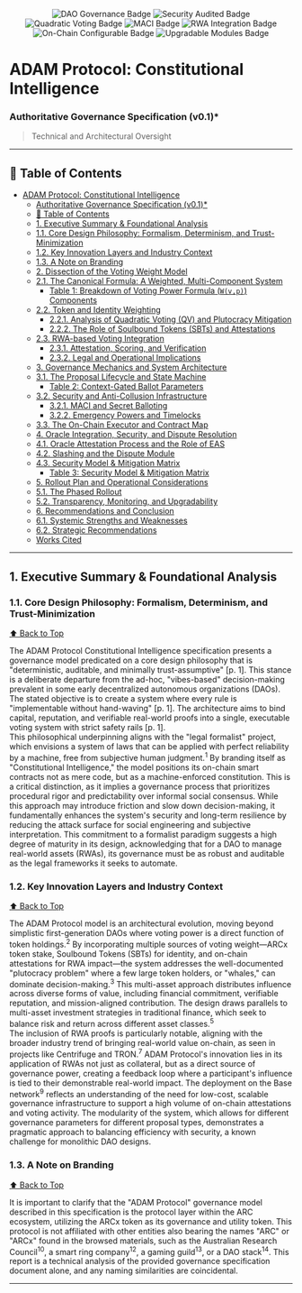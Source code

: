 <!-- Badges Section -->
<p align="center">
  <img src="https://img.shields.io/badge/DAO-Governance-blueviolet?style=for-the-badge&logo=ethereum" alt="DAO Governance Badge"/>
  <img src="https://img.shields.io/badge/Security-Audited-brightgreen?style=for-the-badge&logo=gnosis" alt="Security Audited Badge"/>
  <img src="https://img.shields.io/badge/Quadratic%20Voting-Enabled-blue?style=for-the-badge&logo=gitbook" alt="Quadratic Voting Badge"/>
  <img src="https://img.shields.io/badge/MACI-Secret%20Ballot-orange?style=for-the-badge&logo=zeroheight" alt="MACI Badge"/>
  <img src="https://img.shields.io/badge/RWA%20Integration-Active-9cf?style=for-the-badge&logo=chainlink" alt="RWA Integration Badge"/>
  <img src="https://img.shields.io/badge/On--Chain%20Configurable-Yes-success?style=for-the-badge&logo=ethereum" alt="On-Chain Configurable Badge"/>
  <img src="https://img.shields.io/badge/Upgradable%20Modules-Governance%20Controlled-yellow?style=for-the-badge&logo=openzeppelin" alt="Upgradable Modules Badge"/>
</p>

# ADAM Protocol: Constitutional Intelligence  

### Authoritative Governance Specification (v0.1)*

> Technical and Architectural Oversight
---

## 📑 Table of Contents

- [ADAM Protocol: Constitutional Intelligence](#adam-protocol-constitutional-intelligence)
  - [Authoritative Governance Specification (v0.1)\*](#authoritative-governance-specification-v01)
  - [📑 Table of Contents](#-table-of-contents)
  - [1. Executive Summary \& Foundational Analysis](#1-executive-summary--foundational-analysis)
  - [1.1. Core Design Philosophy: Formalism, Determinism, and Trust-Minimization](#11-core-design-philosophy-formalism-determinism-and-trust-minimization)
  - [1.2. Key Innovation Layers and Industry Context](#12-key-innovation-layers-and-industry-context)
  - [1.3. A Note on Branding](#13-a-note-on-branding)
  - [2. Dissection of the Voting Weight Model](#2-dissection-of-the-voting-weight-model)
  - [2.1. The Canonical Formula: A Weighted, Multi-Component System](#21-the-canonical-formula-a-weighted-multi-component-system)
    - [Table 1: Breakdown of Voting Power Formula (`W(v,p)`) Components](#table-1-breakdown-of-voting-power-formula-wvp-components)
  - [2.2. Token and Identity Weighting](#22-token-and-identity-weighting)
    - [2.2.1. Analysis of Quadratic Voting (QV) and Plutocracy Mitigation](#221-analysis-of-quadratic-voting-qv-and-plutocracy-mitigation)
    - [2.2.2. The Role of Soulbound Tokens (SBTs) and Attestations](#222-the-role-of-soulbound-tokens-sbts-and-attestations)
  - [2.3. RWA-based Voting Integration](#23-rwa-based-voting-integration)
    - [2.3.1. Attestation, Scoring, and Verification](#231-attestation-scoring-and-verification)
    - [2.3.2. Legal and Operational Implications](#232-legal-and-operational-implications)
  - [3. Governance Mechanics and System Architecture](#3-governance-mechanics-and-system-architecture)
  - [3.1. The Proposal Lifecycle and State Machine](#31-the-proposal-lifecycle-and-state-machine)
    - [Table 2: Context-Gated Ballot Parameters](#table-2-context-gated-ballot-parameters)
  - [3.2. Security and Anti-Collusion Infrastructure](#32-security-and-anti-collusion-infrastructure)
    - [3.2.1. MACI and Secret Balloting](#321-maci-and-secret-balloting)
    - [3.2.2. Emergency Powers and Timelocks](#322-emergency-powers-and-timelocks)
  - [3.3. The On-Chain Executor and Contract Map](#33-the-on-chain-executor-and-contract-map)
  - [4. Oracle Integration, Security, and Dispute Resolution](#4-oracle-integration-security-and-dispute-resolution)
  - [4.1. Oracle Attestation Process and the Role of EAS](#41-oracle-attestation-process-and-the-role-of-eas)
  - [4.2. Slashing and the Dispute Module](#42-slashing-and-the-dispute-module)
  - [4.3. Security Model \& Mitigation Matrix](#43-security-model--mitigation-matrix)
    - [Table 3: Security Model \& Mitigation Matrix](#table-3-security-model--mitigation-matrix)
  - [5. Rollout Plan and Operational Considerations](#5-rollout-plan-and-operational-considerations)
  - [5.1. The Phased Rollout](#51-the-phased-rollout)
  - [5.2. Transparency, Monitoring, and Upgradability](#52-transparency-monitoring-and-upgradability)
  - [6. Recommendations and Conclusion](#6-recommendations-and-conclusion)
  - [6.1. Systemic Strengths and Weaknesses](#61-systemic-strengths-and-weaknesses)
  - [6.2. Strategic Recommendations](#62-strategic-recommendations)
  - [Works Cited](#works-cited)

---

## 1. Executive Summary & Foundational Analysis

### 1.1. Core Design Philosophy: Formalism, Determinism, and Trust-Minimization

[⬆️ Back to Top](#-table-of-contents)

The ADAM Protocol Constitutional Intelligence specification presents a governance model predicated on a core design philosophy that is "deterministic, auditable, and minimally trust-assumptive" [p. 1]. This stance is a deliberate departure from the ad-hoc, "vibes-based" decision-making prevalent in some early decentralized autonomous organizations (DAOs). The stated objective is to create a system where every rule is "implementable without hand-waving" [p. 1]. The architecture aims to bind capital, reputation, and verifiable real-world proofs into a single, executable voting system with strict safety rails [p. 1].  
This philosophical underpinning aligns with the "legal formalist" project, which envisions a system of laws that can be applied with perfect reliability by a machine, free from subjective human judgment.<sup>1</sup> By branding itself as "Constitutional Intelligence," the model positions its on-chain smart contracts not as mere code, but as a machine-enforced constitution. This is a critical distinction, as it implies a governance process that prioritizes procedural rigor and predictability over informal social consensus. While this approach may introduce friction and slow down decision-making, it fundamentally enhances the system's security and long-term resilience by reducing the attack surface for social engineering and subjective interpretation. This commitment to a formalist paradigm suggests a high degree of maturity in its design, acknowledging that for a DAO to manage real-world assets (RWAs), its governance must be as robust and auditable as the legal frameworks it seeks to automate.

### 1.2. Key Innovation Layers and Industry Context

[⬆️ Back to Top](#-table-of-contents)

The ADAM Protocol model is an architectural evolution, moving beyond simplistic first-generation DAOs where voting power is a direct function of token holdings.<sup>2</sup> By incorporating multiple sources of voting weight—ARCx token stake, Soulbound Tokens (SBTs) for identity, and on-chain attestations for RWA impact—the system addresses the well-documented "plutocracy problem" where a few large token holders, or "whales," can dominate decision-making.<sup>3</sup> This multi-asset approach distributes influence across diverse forms of value, including financial commitment, verifiable reputation, and mission-aligned contribution. The design draws parallels to multi-asset investment strategies in traditional finance, which seek to balance risk and return across different asset classes.<sup>5</sup>  
The inclusion of RWA proofs is particularly notable, aligning with the broader industry trend of bringing real-world value on-chain, as seen in projects like Centrifuge and TRON.<sup>7</sup> ADAM Protocol's innovation lies in its application of RWAs not just as collateral, but as a direct source of governance power, creating a feedback loop where a participant's influence is tied to their demonstrable real-world impact. The deployment on the Base network<sup>9</sup> reflects an understanding of the need for low-cost, scalable governance infrastructure to support a high volume of on-chain attestations and voting activity. The modularity of the system, which allows for different governance parameters for different proposal types, demonstrates a pragmatic approach to balancing efficiency with security, a known challenge for monolithic DAO designs.

### 1.3. A Note on Branding

[⬆️ Back to Top](#-table-of-contents)

It is important to clarify that the "ADAM Protocol" governance model described in this specification is the protocol layer within the ARC ecosystem, utilizing the ARCx token as its governance and utility token. This protocol is not affiliated with other entities also bearing the names "ARC" or "ARCx" found in the browsed materials, such as the Australian Research Council<sup>10</sup>, a smart ring company<sup>12</sup>, a gaming guild<sup>13</sup>, or a DAO stack<sup>14</sup>. This report is a technical analysis of the provided governance specification document alone, and any naming similarities are coincidental.

---

